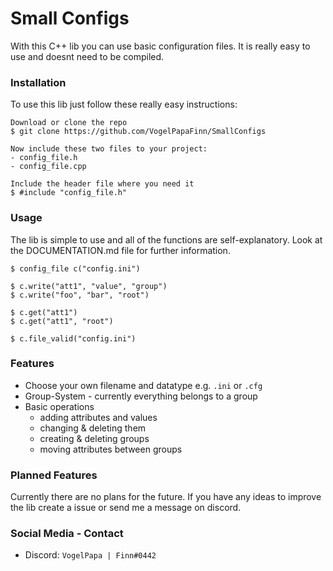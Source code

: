# Small Configs

With this C++ lib you can use basic configuration files. It is really easy to use and doesnt need to be compiled.

### Installation

To use this lib just follow these really easy instructions:

```
Download or clone the repo
$ git clone https://github.com/VogelPapaFinn/SmallConfigs

Now include these two files to your project:
- config_file.h
- config_file.cpp

Include the header file where you need it
$ #include "config_file.h"
```

### Usage

The lib is simple to use and all of the functions are self-explanatory. Look at the DOCUMENTATION.md file for further information.

```
$ config_file c("config.ini")

$ c.write("att1", "value", "group")
$ c.write("foo", "bar", "root")

$ c.get("att1")
$ c.get("att1", "root")

$ c.file_valid("config.ini")
```

### Features

* Choose your own filename and datatype e.g. ``.ini`` or ``.cfg``
* Group-System - currently everything belongs to a group
* Basic operations
  * adding attributes and values
  * changing & deleting them
  * creating & deleting groups
  * moving attributes between groups

### Planned Features

Currently there are no plans for the future. If you have any ideas to improve the lib create a issue or send me a message on discord.

### Social Media - Contact

* Discord: ``VogelPapa | Finn#0442``
